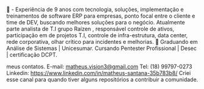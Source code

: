 🔭 - Experiência de 9 anos com tecnologia, soluções, implementação e treinamentos de software ERP para empresas, ponto focal entre o cliente e time de DEV, buscando melhores soluções para o negócio.
Atualmente parte analista de T.I grupo Raízen , responsável controle de ativos, participação em de projetos T.I, controle de infra-estrutura, data center, rede corporativa, olhar crítico para incidentes e melhorias.
🌱
Graduando em Análise de Sistemas | Unicesumar.
Cursando Pentester Profissional | Desec | certificação DCPT.


meus contatos.
E-mail: matheus.vision3@gmail.com
Tel: (18) 99797-0273
Linkedin: https://www.linkedin.com/in/matheus-santana-35b783b8/
Criei esse canal para quando tiver alguns repositórios a contribuir a comunidade.
     

